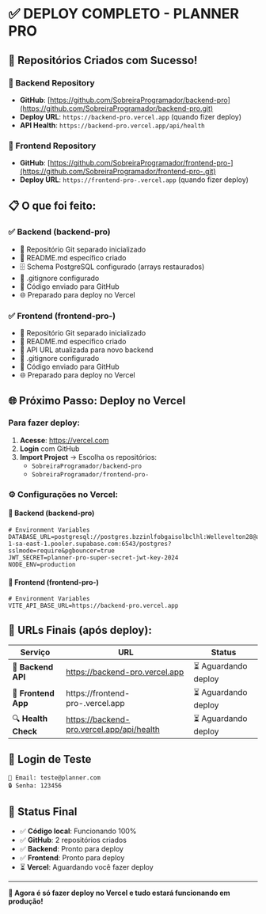 # ✅ DEPLOY COMPLETO - PLANNER PRO

## 🎉 Repositórios Criados com Sucesso!

### 🏁 Backend Repository
- **GitHub**: [https://github.com/SobreiraProgramador/backend-pro](https://github.com/SobreiraProgramador/backend-pro.git)
- **Deploy URL**: `https://backend-pro.vercel.app` (quando fizer deploy)
- **API Health**: `https://backend-pro.vercel.app/api/health`

### 🎨 Frontend Repository  
- **GitHub**: [https://github.com/SobreiraProgramador/frontend-pro-](https://github.com/SobreiraProgramador/frontend-pro-.git)
- **Deploy URL**: `https://frontend-pro-.vercel.app` (quando fizer deploy)

## 📋 O que foi feito:

### ✅ Backend (backend-pro)
- 🏁 Repositório Git separado inicializado
- 📄 README.md específico criado
- 🗄️ Schema PostgreSQL configurado (arrays restaurados)
- 🔧 .gitignore configurado
- 🚀 Código enviado para GitHub
- 🌐 Preparado para deploy no Vercel

### ✅ Frontend (frontend-pro-)  
- 🎨 Repositório Git separado inicializado
- 📄 README.md específico criado
- 🔗 API URL atualizada para novo backend
- 🔧 .gitignore configurado
- 🚀 Código enviado para GitHub
- 🌐 Preparado para deploy no Vercel

## 🌐 Próximo Passo: Deploy no Vercel

### Para fazer deploy:

1. **Acesse**: https://vercel.com
2. **Login** com GitHub
3. **Import Project** → Escolha os repositórios:
   - `SobreiraProgramador/backend-pro`
   - `SobreiraProgramador/frontend-pro-`

### ⚙️ Configurações no Vercel:

#### 🏁 Backend (backend-pro)
```env
# Environment Variables
DATABASE_URL=postgresql://postgres.bzzinlfobgaisolbclhl:Wellevelton28@aws-1-sa-east-1.pooler.supabase.com:6543/postgres?sslmode=require&pgbouncer=true
JWT_SECRET=planner-pro-super-secret-jwt-key-2024
NODE_ENV=production
```

#### 🎨 Frontend (frontend-pro-)
```env
# Environment Variables  
VITE_API_BASE_URL=https://backend-pro.vercel.app
```

## 🔗 URLs Finais (após deploy):

| Serviço | URL | Status |
|---------|-----|--------|
| 🏁 **Backend API** | https://backend-pro.vercel.app | ⏳ Aguardando deploy |
| 🎨 **Frontend App** | https://frontend-pro-.vercel.app | ⏳ Aguardando deploy |
| 🔍 **Health Check** | https://backend-pro.vercel.app/api/health | ⏳ Aguardando deploy |

## 👤 Login de Teste

```
📧 Email: teste@planner.com
🔒 Senha: 123456
```

## 🎯 Status Final

- ✅ **Código local**: Funcionando 100%
- ✅ **GitHub**: 2 repositórios criados
- ✅ **Backend**: Pronto para deploy
- ✅ **Frontend**: Pronto para deploy
- ⏳ **Vercel**: Aguardando você fazer deploy

---

**🚀 Agora é só fazer deploy no Vercel e tudo estará funcionando em produção!**

